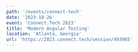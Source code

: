 ```yaml
---
path: '/events/connect-tech'
date: '2023-10-26'
event: 'Connect.Tech 2023'
title: 'Modern Angular Testing'
location: 'Atlanta, Georgia'
url: 'https://2023.connect.tech/session/493965'
---
```

